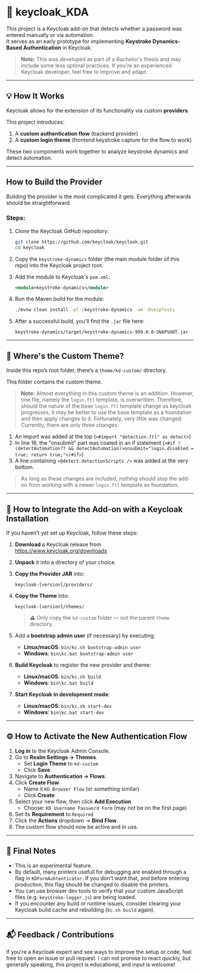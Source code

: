 # 🔐 keycloak_KDA

This project is a Keycloak add-on that detects whether a password was entered manually or via automation.  
It serves as an early prototype for implementing **Keystroke Dynamics-Based Authentication** in Keycloak.

> **Note:** This was developed as part of a Bachelor's thesis and may include some less optimal practices. If you're an experienced Keycloak developer, feel free to improve and adapt.

---

## 💡 How It Works

Keycloak allows for the extension of its functionality via custom **providers**.

This project introduces:
1. A **custom authentication flow** (backend provider)
2. A **custom login theme** (frontend keystroke capture for the flow to work)

These two components work together to analyze keystroke dynamics and detect automation.

---

## How to Build the Provider
Building the provider is the most complicated it gets. Everything afterwards should be straightforward.

### Steps:

1. Clone the Keycloak GitHub repository:
   ```bash
   git clone https://github.com/keycloak/keycloak.git
   cd keycloak
   ```

2. Copy the `keystroke-dynamics` folder (the main module folder of this repo) into the Keycloak project root.

3. Add the module to Keycloak's `pom.xml`:
   ```xml
   <module>keystroke-dynamics</module>
   ```

4. Run the Maven build for the module:
   ```bash
   ./mvnw clean install -pl :keystroke-dynamics -am -DskipTests
   ```

5. After a successful build, you'll find the `.jar` file here:
   ```
   keystroke-dynamics/target/keystroke-dynamics-999.0.0-SNAPSHOT.jar
   ```

---

## 🎨 Where's the Custom Theme?

Inside this repo’s root folder, there’s a `theme/kd-custom/` directory.

This folder contains the custom theme.

> **Note:** Almost everything in this custom theme is an addition. However, one file, namely the `login.ftl` template, is overwritten. Therefore, should the nature of the base `login.ftl` template change as keycloak progresses, it may be better to use the base template as a foundation and then apply changes to it. Fortunately, very little was changed. Currently, there are only three changes:
1. An import was added at the top (```<#import "detection.ftl" as detect>```)
2. In line 16, the "onsubmit" part was coated in an if statement (```<#if !(detectAutomation?? && detectAutomation)>onsubmit="login.disabled = true; return true;"</#if>```)
3. A line containing ```<@detect.detectionScripts />``` was added at the very bottom.

> As long as these changes are included, nothing should stop the add-on from working with a newer `login.ftl` template as foundation.

---

## 🧩 How to Integrate the Add-on with a Keycloak Installation

If you haven’t yet set up Keycloak, follow these steps:

1. **Download** a Keycloak release from  
   https://www.keycloak.org/downloads

2. **Unpack** it into a directory of your choice.

3. **Copy the Provider JAR** into:
   ```
   keycloak-[version]/providers/
   ```

4. **Copy the Theme** into:
   ```
   keycloak-[version]/themes/
   ```
   > ⚠️ Only copy the `kd-custom` folder — not the parent `theme` directory.

5. Add a **bootstrap admin user** (if necessary) by executing: 
    - **Linux/macOS**: `bin/kc.sh bootstrap-admin user`
    - **Windows**: `bin\kc.bat bootstrap-admin user`

6. **Build Keycloak** to register the new provider and theme:
   - **Linux/macOS**: `bin/kc.sh build`
   - **Windows**: `bin\kc.bat build`

7. **Start Keycloak in development mode**:
   - **Linux/macOS**: `bin/kc.sh start-dev`
   - **Windows**: `bin\kc.bat start-dev`

---

## ⚙️ How to Activate the New Authentication Flow

1. **Log in** to the Keycloak Admin Console.
2. Go to **Realm Settings → Themes**.
   - Set **Login Theme** to `kd-custom`
   - Click **Save**
3. Navigate to **Authentication → Flows**.
4. Click **Create Flow**
   - Name it `KD Browser Flow` (or something similar)
   - Click **Create**
5. Select your new flow, then click **Add Execution**
   - Choose: `KD Username Password Form` (may not be on the first page)
6. Set its **Requirement** to `Required`
7. Click the **Actions** dropdown → **Bind Flow**
8. The custom flow should now be active and in use.

---

## 🧪 Final Notes

- This is an experimental feature.
- By default, many printers usefull for debugging are enabled through a flag in `KDFormAuhtenticator`. If you don't want that, and before entering production, this flag should be changed to disable the printers.
- You can use browser dev tools to verify that your custom JavaScript files (e.g. `keystroke-logger.js`) are being loaded.
- If you encounter any build or runtime issues, consider clearing your Keycloak build cache and rebuilding (`kc.sh build` again).

---

## 📬 Feedback / Contributions

If you're a Keycloak expert and see ways to improve the setup or code, feel free to open an issue or pull request. I can not promise to react quickly, but generally speaking, this project is educational, and input is welcome!
